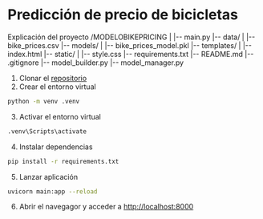# Predicción de precio de bicicletas

Explicación del proyecto
/MODELOBIKEPRICING 
|
|-- main.py
|-- data/
|   |-- bike_prices.csv
|-- models/
|   |-- bike_prices_model.pkl
|-- templates/
|   |-- index.html
|-- static/
|   |-- style.css
|-- requirements.txt
|-- README.md
|-- .gitignore
|-- model_builder.py
|-- model_manager.py


1. Clonar el [repositorio](https://github.com/evelinrkalil13/Bike_pricing.git)
2. Crear el entorno virtual
```bash
python -m venv .venv
```
3. Activar el entorno virtual
```bash
.venv\Scripts\activate
```
4. Instalar dependencias
```bash
pip install -r requirements.txt
```
5. Lanzar aplicación
```bash
uvicorn main:app --reload
```
6. Abrir el navegagor y acceder a [http://localhost:8000](http://localhost:8000)